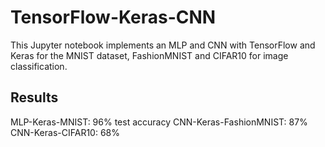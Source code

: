 # TensorFlow-Keras-CNN

This Jupyter notebook implements an MLP and CNN with TensorFlow and Keras for the MNIST dataset, FashionMNIST and CIFAR10 for image classification. 

## Results
MLP-Keras-MNIST: 96% test accuracy
CNN-Keras-FashionMNIST: 87%
CNN-Keras-CIFAR10: 68%
